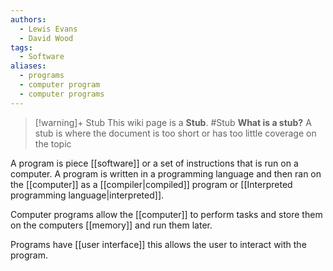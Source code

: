 ```yaml
---
authors: 
  - Lewis Evans
  - David Wood
tags:
  - Software
aliases:
  - programs
  - computer program
  - computer programs
---
```

> [!warning]+ Stub
> This wiki page is a **Stub**.
> #Stub 
> **What is a stub?**
> A stub is where the document is too short or has too little coverage on the topic

A program is piece [[software]] or a set of instructions that is run on a computer. A program is written in a programming language and then ran on the [[computer]] as a [[compiler|compiled]] program or [[Interpreted programming language|interpreted]].

Computer programs allow the [[computer]] to perform tasks and store them on the computers [[memory]] and run them later.

Programs have [[user interface]] this allows the user to interact with the program.